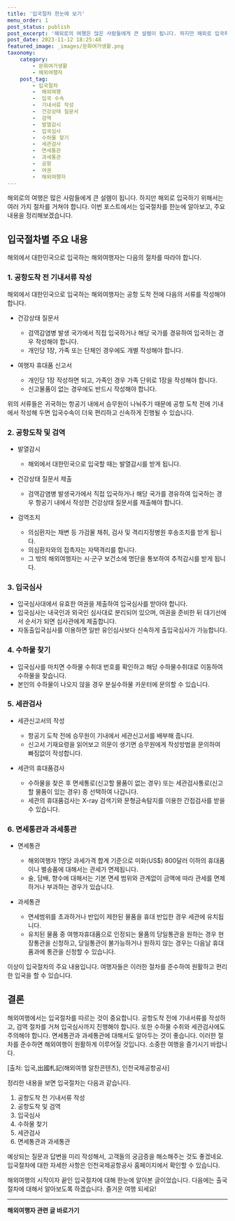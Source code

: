 ```yaml
---
title: '입국절차 한눈에 보기'
menu_order: 1
post_status: publish
post_excerpt: '해외로의 여행은 많은 사람들에게 큰 설렘이 됩니다. 하지만 해외로 입국하기 위해서는 여러 가지 절차를 거쳐야 합니다. 이번 포스트에서는 입국절차를 한눈에 알아보고, 주요 내용을 정리해보겠습니다.'
post_date: 2023-11-12 18:25:48
featured_image: _images/문화여가생활.png
taxonomy:
    category:
        - 문화여가생활
        - 해외여행자
    post_tag:
        - 입국절차
        -  해외여행
        -  입국 수속
        -  기내서류 작성
        -  건강상태 질문서
        -  검역
        -  발열감시
        -  입국심사
        -  수하물 찾기
        -  세관검사
        -  면세통관
        -  과세통관
        -  공항
        -  여권
        -  해외여행자
---
```



해외로의 여행은 많은 사람들에게 큰 설렘이 됩니다. 하지만 해외로 입국하기 위해서는 여러 가지 절차를 거쳐야 합니다. 이번 포스트에서는 입국절차를 한눈에 알아보고, 주요 내용을 정리해보겠습니다.

## 입국절차별 주요 내용

해외에서 대한민국으로 입국하는 해외여행자는 다음의 절차를 따라야 합니다.

### 1. 공항도착 전 기내서류 작성

해외에서 대한민국으로 입국하는 해외여행자는 공항 도착 전에 다음의 서류를 작성해야 합니다.

- 건강상태 질문서
    - 검역감염병 발생 국가에서 직접 입국하거나 해당 국가를 경유하여 입국하는 경우 작성해야 합니다.
    - 개인당 1장, 가족 또는 단체인 경우에도 개별 작성해야 합니다.

- 여행자 휴대품 신고서
    - 개인당 1장 작성하면 되고, 가족인 경우 가족 단위로 1장을 작성해야 합니다.
    - 신고물품이 없는 경우에도 반드시 작성해야 합니다.

위의 서류들은 귀국하는 항공기 내에서 승무원이 나눠주기 때문에 공항 도착 전에 기내에서 작성해 두면 입국수속이 더욱 편리하고 신속하게 진행될 수 있습니다.

### 2. 공항도착 및 검역

- 발열감시
    - 해외에서 대한민국으로 입국할 때는 발열감시를 받게 됩니다.

- 건강상태 질문서 제출
    - 검역감염병 발생국가에서 직접 입국하거나 해당 국가를 경유하여 입국하는 경우 항공기 내에서 작성한 건강상태 질문서를 제출해야 합니다.

- 검역조치
    - 의심환자는 채변 등 가검물 채취, 검사 및 격리지정병원 후송조치를 받게 됩니다.
    - 의심환자와의 접촉자는 자택격리를 합니다.
    - 그 밖의 해외여행자는 시·군구 보건소에 명단을 통보하여 추적감시를 받게 됩니다.

### 3. 입국심사

- 입국심사대에서 유효한 여권을 제출하여 입국심사를 받아야 합니다.
- 입국심사는 내국인과 외국인 심사대로 분리되어 있으며, 여권을 준비한 뒤 대기선에서 순서가 되면 심사관에게 제출합니다.
- 자동출입국심사를 이용하면 일반 유인심사보다 신속하게 출입국심사가 가능합니다.

### 4. 수하물 찾기

- 입국심사를 마치면 수하물 수취대 번호를 확인하고 해당 수하물수취대로 이동하여 수하물을 찾습니다.
- 본인의 수하물이 나오지 않을 경우 분실수하물 카운터에 문의할 수 있습니다.

### 5. 세관검사

- 세관신고서의 작성
    - 항공기 도착 전에 승무원이 기내에서 세관신고서를 배부해 줍니다.
    - 신고서 기재요령을 읽어보고 의문이 생기면 승무원에게 작성방법을 문의하여 빠짐없이 작성합니다.

- 세관의 휴대품검사
    - 수하물을 찾은 후 면세통로(신고할 물품이 없는 경우) 또는 세관검사통로(신고할 물품이 있는 경우) 중 선택하여 나갑니다.
    - 세관의 휴대품검사는 X-ray 검색기와 문형금속탐지를 이용한 간접검사를 받을 수 있습니다.

### 6. 면세통관과 과세통관

- 면세통관
    - 해외여행자 1명당 과세가격 합계 기준으로 미화(US$) 800달러 이하의 휴대품이나 별송품에 대해서는 관세가 면제됩니다.
    - 술, 담배, 향수에 대해서는 기본 면세 범위와 관계없이 금액에 따라 관세를 면제하거나 부과하는 경우가 있습니다.

- 과세통관
    - 면세범위를 초과하거나 반입이 제한된 물품을 휴대 반입한 경우 세관에 유치됩니다.
    - 유치된 물품 중 여행자휴대품으로 인정되는 물품의 당일통관을 원하는 경우 현장통관을 신청하고, 당일통관이 불가능하거나 원하지 않는 경우는 다음날 휴대품과에 통관을 신청할 수 있습니다.

이상이 입국절차의 주요 내용입니다. 여행자들은 이러한 절차를 준수하여 원활하고 편리한 입국을 할 수 있습니다.

## 결론

해외여행에서는 입국절차를 따르는 것이 중요합니다. 공항도착 전에 기내서류를 작성하고, 검역 절차를 거쳐 입국심사까지 진행해야 합니다. 또한 수하물 수취와 세관검사에도 주의해야 합니다. 면세통관과 과세통관에 대해서도 알아두는 것이 좋습니다. 이러한 절차를 준수하면 해외여행이 원활하게 이루어질 것입니다. 소중한 여행을 즐기시기 바랍니다.

[출처: 입국,出國札記(해외여행 알찬콘텐츠), 인천국제공항공사]

정리한 내용을 보면 입국절차는 다음과 같습니다.
1. 공항도착 전 기내서류 작성
2. 공항도착 및 검역
3. 입국심사
4. 수하물 찾기
5. 세관검사
6. 면세통관과 과세통관

예상되는 질문과 답변을 미리 작성해서, 고객들의 궁금증을 해소해주는 것도 좋겠네요. 입국절차에 대한 자세한 사항은 인천국제공항공사 홈페이지에서 확인할 수 있습니다.

해외여행의 시작이자 끝인 입국절차에 대해 한눈에 알아본 글이었습니다. 다음에는 출국절차에 대해서 알아보도록 하겠습니다. 즐거운 여행 되세요!   
<!-- wp:separator -->
<hr class="wp-block-separator has-alpha-channel-opacity"/>
<!-- /wp:separator -->

<!-- wp:group {"backgroundColor":"base","layout":{"type":"constrained"}} -->
<div class="wp-block-group has-base-background-color has-background"><!-- wp:paragraph {"align":"center","fontSize":"medium"} -->
<p class="has-text-align-center has-large-font-size"><strong>해외여행자 관련 글 바로가기</strong></p>
<!-- /wp:paragraph -->


<!-- wp:latest-posts
{"categories":[{"id":14870,"count":19,"description":"","link":"https://uknowlaw.com/category/%ed%95%b4%ec%99%b8%ec%97%ac%ed%96%89%ec%9e%90/","name":"해외여행자","slug":"해외여행자","taxonomy":"category","parent":0,"meta":[],"_links":{"self":[{"href":"https://uknowlaw.com/wp-json/wp/v2/categories/14870"}],"collection":[{"href":"https://uknowlaw.com/wp-json/wp/v2/categories"}],"about":[{"href":"https://uknowlaw.com/wp-json/wp/v2/taxonomies/category"}],"wp:post_type":[{"href":"https://uknowlaw.com/wp-json/wp/v2/posts?categories=14870"}],"curies":[{"name":"wp","href":"https://api.w.org/{rel}","templated":true}]}}],"postsToShow":100,"excerptLength":28,"postLayout":"grid","columns":2,"featuredImageAlign":"left","featuredImageSizeSlug":"large","fontSize":"small"} /--></div>
<!-- /wp:group -->